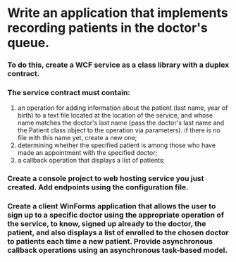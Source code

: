 # Write an application that implements recording patients in the doctor's queue.
### To do this, create a WCF service as a class library with a duplex contract.
### The service contract must contain:
1. an operation for adding information about the patient (last name, year of birth) to a text file located at the location of the service, and whose name matches the doctor's last name (pass the doctor's last name and the Patient class object to the operation via parameters). if there is no file with this name yet, create a new one;
2. determining whether the specified patient is among those who have made an appointment with the specified doctor;
3. a callback operation that displays a list of patients;
### Create a console project to web hosting service you just created. Add endpoints using the configuration file.
### Create a client WinForms application that allows the user to sign up to a specific doctor using the appropriate operation of the service, to know, signed up already to the doctor, the patient, and also displays a list of enrolled to the chosen doctor to patients each time a new patient. Provide asynchronous callback operations using an asynchronous task-based model.
